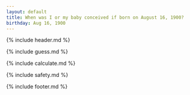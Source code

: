```yaml
---
layout: default
title: When was I or my baby conceived if born on August 16, 1900?
birthday: Aug 16, 1900
---
```


{% include header.md %}

{% include guess.md %}

{% include calculate.md %}

{% include safety.md %}

{% include footer.md %}



